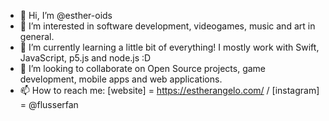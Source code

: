 - 👋 Hi, I’m @esther-oids
- 👀 I’m interested in software development, videogames, music and art in general. 
- 🌱 I’m currently learning a little bit of everything! I mostly work with Swift, JavaScript, p5.js and node.js :D
- 💞️ I’m looking to collaborate on Open Source projects, game development, mobile apps and web applications. 
- 📫 How to reach me: [website] = https://estherangelo.com/ / [instagram] = @flusserfan 
<!---
esther-oids/esther-oids is a ✨ special ✨ repository because its `README.md` (this file) appears on your GitHub profile.
You can click the Preview link to take a look at your changes.
--->

